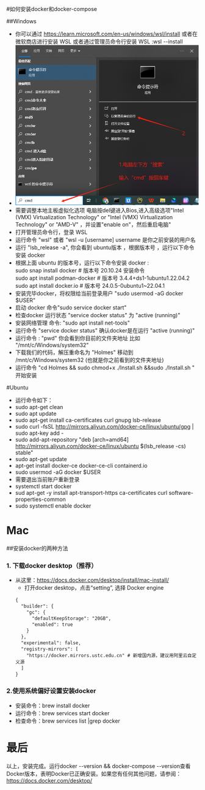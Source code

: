 #如何安装docker和docker-compose

##Windows
- 你可以通过 https://learn.microsoft.com/en-us/windows/wsl/install 或者在微软商店进行安装 WSL
  或者通过管理员命令行安装 WSL :wsl --install
- ![cmd.png](user_manual/cn/img/cmd.jpg)
- 需要调整本地主板虚拟化选项
  电脑按del键进入Bios,进入高级选项"Intel (VMX) Virtualization Technology" or "Intel (VMX) Virtualization Technology" or "AMD-V" ，并设置"enable on"，然后重启电脑"
- 打开管理员命令行，登录 WSL
- 运行命令 "wsl" 或者 "wsl -u [username] username 是你之前安装的用户名
- 运行 "lsb_release -a", 你会看到 ubuntu版本 ，根据版本号 ，运行以下命令安装 docker
- 根据上面 ubuntu 的版本号，运行以下命令安装 docker :<br>
   sudo snap install docker           # 版本号 20.10.24 安装命令 <br>
   sudo apt  install podman-docker    # 版本号 3.4.4+ds1-1ubuntu1.22.04.2<br>
   sudo apt install docker.io         # 版本号 24.0.5-0ubuntu1~22.04.1<br>
- 安装完毕docker，将权限给当前登录用户 "sudo usermod -aG docker $USER"
- 启动 docker 命令"sudo service docker start"
- 检查docker 运行状态 "service docker status" 为 "active (running)"
- 安装网络管理 命令: "sudo apt install net-tools"
- 运行命令 "service docker status" 确认docker是在运行 "active (running)"
- 运行命令 : "pwd" 你会看到你目前的文件夹地址 比如 "/mnt/c/Windows/system32"
- 下载我们的代码，解压重命名为 "Holmes" 移动到  /mnt/c/Windows/system32 (也就是你之前看到的文件夹地址)
- 运行命令 "cd Holmes && sudo chmod+x ./Install.sh &&sudo ./Install.sh " 开始安装

#Ubuntu
- 运行命令如下：
- sudo apt-get clean
- sudo apt update
- sudo apt-get install ca-certificates curl gnupg lsb-release
- sudo curl -fsSL http://mirrors.aliyun.com/docker-ce/linux/ubuntu/gpg | sudo apt-key add -
- sudo add-apt-repository "deb [arch=amd64] http://mirrors.aliyun.com/docker-ce/linux/ubuntu $(lsb_release -cs) stable"
- sudo apt-get update
- apt-get install docker-ce docker-ce-cli containerd.io
- sudo usermod -aG docker $USER
- 需要退出当前账户重新登录
- systemctl start docker
- sud apt-get -y install apt-transport-https ca-certificates curl software-properties-common
- sudo systemctl enable docker


# Mac
##安装docker的两种方法
### 1. 下载docker desktop（推荐）
- 从这里：https://docs.docker.com/desktop/install/mac-install/
  - 打开docker desktop，点击“setting”, 选择 Docker engine
  ```
  {
    "builder": {
      "gc": {
        "defaultKeepStorage": "20GB",
        "enabled": true
      }
    },
    "experimental": false,
    "registry-mirrors": [
      "https://docker.mirrors.ustc.edu.cn" # 新增国内源，建议用阿里云自定义源
    ]
  }
  ```
### 2.使用系统偏好设置安装docker
- 安装命令：brew install docker
- 运行命令：brew services start docker
- 检查命令：brew services list |grep docker

# 最后
以上，安装完成。运行docker --version && docker-compose --version查看Docker版本，表明Docker已正确安装。如果您有任何其他问题，请参阅：https://docs.docker.com/desktop/
